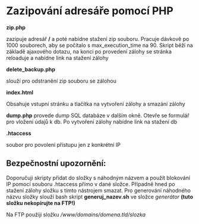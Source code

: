 # Zazipování adresáře pomocí PHP



**zip.php** 

zazipuje adresář **/** a poté nabídne stažení zip souboru. Pracuje dávkově po 1000 souborech, aby se počítalo s max_execution_time na 90. Skript běží na základě ajaxového dotazu, na konci po provedení zálohy se stránka reloaduje a nabídne link na stažení zálohy

**delete_backup.php**

slouží pro odstranění zip souboru se zálohou

**index.html**

Obsahuje vstupní stránku a tlačítka na vytvoření zálohy a smazání zálohy

**dump.php**
provede dump SQL databáze v dalším okně. Otevře se formulář pro vložení údajů k db. Po vytvoření zálohy nabídne link na stažení db

**.htaccess**

soubor pro povolení přístupu jen z konkrétní IP

## Bezpečnostní upozornění: 

Doporučuji skripty přidat do složky s náhodným názvem a použít blokování IP pomocí souboru .htaccess přímo v dané složce. Případně hned po stažení zálohy složku s tímto nástrojem smazat. Pro generování náhodného názvu složky slouží bash skript **generuj_nazev.sh** ve složce *generátor* **(tuto složku nekopírujte na FTP!)**

Na FTP použiji složku */www/domains/domena.tld/slozka* 
